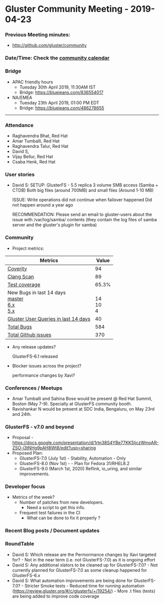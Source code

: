 Gluster Community Meeting - 2019-04-23
===

### Previous Meeting minutes:

- http://github.com/gluster/community

### Date/Time: Check the [community calendar](https://calendar.google.com/calendar/b/1?cid=dmViajVibDBrbnNiOWQwY205ZWg5cGJsaTRAZ3JvdXAuY2FsZW5kYXIuZ29vZ2xlLmNvbQ)

### Bridge 
* APAC friendly hours
  - Tuesday 30th April 2019, 11:30AM IST
  - Bridge: https://bluejeans.com/836554017
* NA/EMEA
  - Tuesday 23th April 2019, 01:00 PM EDT
  - Bridge: https://bluejeans.com/486278655

-------

### Attendance

* Raghavendra Bhat, Red Hat
* Amar Tumballi, Red Hat
* Raghavendra Talur, Red Hat
* David S, 
* Vijay Bellur, Red Hat
* Csaba Henk, Red Hat

### User stories

* David S:
  SETUP:
  GlusterFS - 5.5
  replica 3 volume
  SMB access (Samba + CTDB)
  Both big files (around 700MB) and small files (Around 1-10 MB)
  
  ISSUE:
  Write operations did not continue when failover happened
  Did not happen around a year ago

  RECOMMENDATION:
  Please send an email to gluster-users about the issue with
  /var/log/samba/ contents (they contain the log files of samba
  server and the gluster's plugin for samba)

### Community

* Project metrics:

|    Metrics                |   Value  |
| ------------------------- | -------- |
|[Coverity](https://scan.coverity.com/projects/gluster-glusterfs)  |   94   |
|[Clang Scan](https://build.gluster.org/job/clang-scan/lastBuild/) |   89   |
|[Test coverage](https://build.gluster.org/job/line-coverage/lastCompletedBuild/Line_20Coverage_20Report/)|  65.3%   |
|New Bugs in last 14 days<br>[master](https://bugzilla.redhat.com/buglist.cgi?bug_status=NEW&bug_status=ASSIGNED&bug_status=POST&f1=creation_ts&o1=greaterthan&product=GlusterFS&query_format=advanced&v1=-14d&version=mainline)<br>[ 6.x](https://bugzilla.redhat.com/buglist.cgi?bug_status=NEW&bug_status=ASSIGNED&bug_status=POST&f1=creation_ts&o1=greaterthan&product=GlusterFS&query_format=advanced&v1=-14d&version=6)<br>[ 5.x](https://bugzilla.redhat.com/buglist.cgi?bug_status=NEW&bug_status=ASSIGNED&bug_status=POST&f1=creation_ts&o1=greaterthan&product=GlusterFS&query_format=advanced&v1=-14d&version=5)                |   <br>14<br>10<br>4   |
|[Gluster User Queries in last 14 days](https://lists.gluster.org/pipermail/gluster-users/2019-April/thread.html)        |    40      |
|[Total Bugs](https://bugzilla.redhat.com/report.cgi?x_axis_field=bug_status&y_axis_field=component&z_axis_field=&no_redirect=1&query_format=report-table&short_desc_type=allwordssubstr&short_desc=&bug_status=__open__&longdesc_type=allwordssubstr&longdesc=&bug_file_loc_type=allwordssubstr&bug_file_loc=&status_whiteboard_type=allwordssubstr&status_whiteboard=&keywords_type=allwords&keywords=&deadlinefrom=&deadlineto=&bug_id=&bug_id_type=anyexact&votes=&votes_type=greaterthaneq&emailtype1=substring&email1=&emailtype2=substring&email2=&emailtype3=substring&email3=&chfieldvalue=&chfieldfrom=&chfieldto=Now&j_top=AND&f1=noop&o1=noop&v1=&format=table&action=wrap&product=GlusterFS)       |   584   |
|[Total Github issues](https://github.com/gluster/glusterfs/issues)       |   370   |


* Any release updates?
  
  GlusterFS-6.1 released
  
* Blocker issues across the project?
  
  performance changes by Xavi?

### Conferences / Meetups

* Amar Tumballi and Sahina Bose would be present @ Red Hat Summit, Boston (May 7-9). Specially at GlusterFS community booth.
*  Ravishankar N would be present at SDC India, Bengaluru, on May 23rd and 24th.
  

### GlusterFS - v7.0 and beyond

* Proposal - https://docs.google.com/presentation/d/1rtn38S4YBe77KK5IjczWmoAR-ZSO-i3tNHg9pAH8Wt8/edit?usp=sharing
* Proposed Plan:
  - GlusterFS-7.0 (July 1st) -  Stability, Automation - Only
  - GlusterFS-8.0 (Nov 1st) - <Open for discussion> - Plan for Fedora 31/RHEL8.2
  - GlusterFS-9.0 (March 1st, 2020) Reflink, io_uring, and similar improvements.


### Developer focus

* Metrics of the week?
  - Number of patches from new developers.
     - Need a script to get this info.
  - Frequent test failures in the CI
     - What can be done to fix it properly ?


### Recent Blog posts / Document updates

### RoundTable


*  David S: Which release are the Permormance changes by Xavi targeted for?
         - Not in the near term (i.e. not GlusterFS-7.0) as it is ongoing effort
* David S: Any additional xlators to be cleaned up for GlusterFS-7.0?
         - Not currently planned for GlusterFS-7.0 as some cleanup happened
           for GlusterFS-6.x
* David S: What automation improvements are being done for GlusterFS-7.0?
         - Stricter Smoke tests
         - Reduced time for running automation 
         (https://review.gluster.org/#/c/glusterfs/+/19254/)
         - More .t files (tests) are being added to improve code coverage
